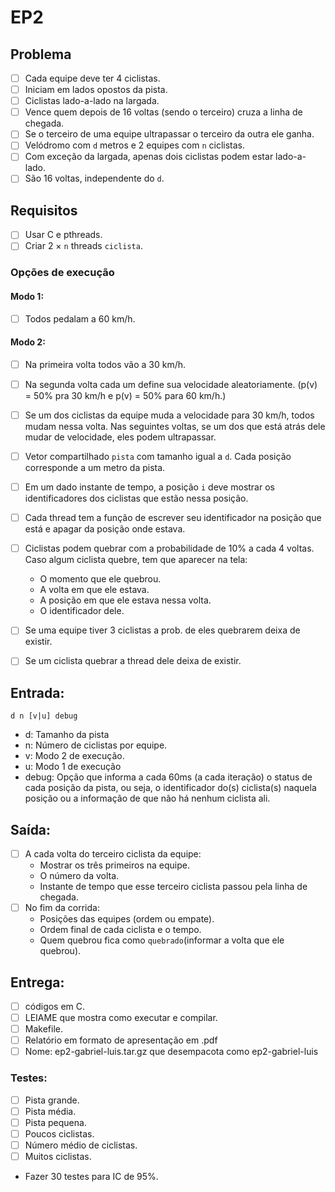 # EP2

## Problema
- [ ] Cada equipe deve ter 4 ciclistas.
- [ ] Iniciam em lados opostos da pista.
- [ ] Ciclistas lado-a-lado na largada.
- [ ] Vence quem depois de 16 voltas (sendo o terceiro) cruza a linha de chegada.
- [ ] Se o terceiro de uma equipe ultrapassar o terceiro da outra ele ganha.
- [ ] Velódromo com `d` metros e 2 equipes com `n` ciclistas.
- [ ] Com exceção da largada, apenas dois ciclistas podem estar lado-a-lado.
- [ ] São 16 voltas, independente do `d`.

## Requisitos
- [ ] Usar C e pthreads.
- [ ] Criar 2 × `n` threads `ciclista`.

### Opções de execução

#### Modo 1:
- [ ] Todos pedalam a 60 km/h.

#### Modo 2:
- [ ] Na primeira volta todos vão a 30 km/h.
- [ ] Na segunda volta cada um define sua velocidade aleatoriamente. (p(v) = 50% pra 30 km/h e p(v) = 50% para 60 km/h.)
- [ ] Se um dos ciclistas da equipe muda a velocidade para 30 km/h, todos mudam nessa volta. Nas seguintes voltas, se um dos que está atrás dele mudar de velocidade, eles podem ultrapassar.

- [ ] Vetor compartilhado `pista` com tamanho igual a `d`. Cada posição corresponde a um metro da pista.
- [ ] Em um dado instante de tempo, a posição `i` deve mostrar os identificadores dos ciclistas que estão nessa posição.
- [ ] Cada thread tem a função de escrever seu identificador na posição que está e apagar da posição onde estava.
- [ ] Ciclistas podem quebrar com a probabilidade de 10% a cada 4 voltas. Caso algum ciclista quebre, tem que aparecer na tela:
    - O momento que ele quebrou.
    - A volta em que ele estava.
    - A posição em que ele estava nessa volta.
    - O identificador dele.
- [ ] Se uma equipe tiver 3 ciclistas a prob. de eles quebrarem deixa de existir.
- [ ] Se um ciclista quebrar a thread dele deixa de existir.

## Entrada:
`d n [v|u] debug`
- d: Tamanho da pista
- n: Número de ciclistas por equipe.
- v: Modo 2 de execução.
- u: Modo 1 de execução
- debug: Opção que informa a cada 60ms (a cada iteração) o status de cada posição da pista, ou seja, o identificador do(s) ciclista(s) naquela posição ou a informação de que não há nenhum ciclista ali.

## Saída:
- [ ] A cada volta do terceiro ciclista da equipe:
    - Mostrar os três primeiros na equipe.
    - O número da volta.
    - Instante de tempo que esse terceiro ciclista passou pela linha de chegada.
- [ ] No fim da corrida:
    - Posições das equipes (ordem ou empate).
    - Ordem final de cada ciclista e o tempo.
    - Quem quebrou fica como `quebrado`(informar a volta que ele quebrou).

## Entrega:
- [ ] códigos em C.
- [ ] LEIAME que mostra como executar e compilar.
- [ ] Makefile.
- [ ] Relatório em formato de apresentação em .pdf
- [ ] Nome: ep2-gabriel-luis.tar.gz que desempacota como ep2-gabriel-luis

### Testes:
- [ ] Pista grande.
- [ ] Pista média.
- [ ] Pista pequena.
- [ ] Poucos ciclistas.
- [ ] Número médio de ciclistas.
- [ ] Muitos ciclistas.

- Fazer 30 testes para IC de 95%.
